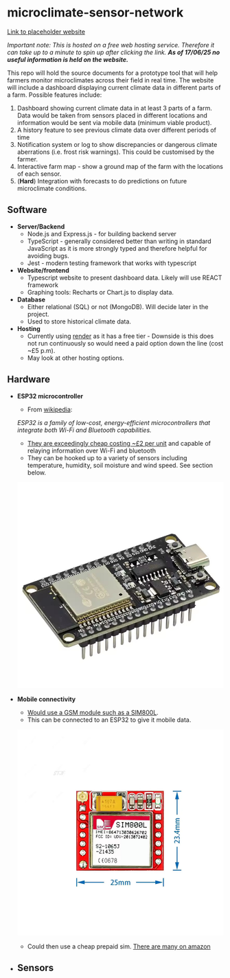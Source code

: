 # microclimate-sensor-network

[Link to placeholder website](https://agriscanner.onrender.com/)

_Important note: This is hosted on a free web hosting service. Therefore it can
take up to a minute to spin up after clicking the link. **As of 17/06/25 no
useful information is held on the website.**_

This repo will hold the source documents for a prototype tool that will help
farmers monitor microclimates across their field in real time. The website will
include a dashboard displaying current climate data in different parts of a
farm. Possible features include:

1) Dashboard showing current climate data in at least 3 parts of a farm. Data
   would be taken from sensors placed in different locations and information
   would be sent via mobile data (minimum viable product).
2) A history feature to see previous climate data over different periods of time
3) Notification system or log to show discrepancies or dangerous climate
   aberrations (i.e. frost risk warnings). This could be customised by the
   farmer.
4) Interactive farm map - show a ground map of the farm with the locations of
   each sensor.
5) (**Hard**) Integration with forecasts to do predictions on future
   microclimate conditions.


## Software
- **Server/Backend** 
	- Node.js and Express.js - for building backend server 
	- TypeScript - generally considered better than writing in standard
	JavaScript as it is more strongly typed and therefore helpful for avoiding
	bugs. 
	- Jest - modern testing framework that works with typescript
- **Website/frontend** 
	- Typescript website to present dashboard data. Likely will use REACT framework
	- Graphing tools: Recharts or Chart.js to display data.
- **Database** 
	- Either relational (SQL) or not (MongoDB). Will decide later in the project.
	- Used to store historical climate data.
- **Hosting**
	- Currently using [render](https://render.com/) as it has a free
	tier - Downside is this does not run continuously so would need a paid
	option down the line (cost ~£5 p.m).
	- May look at other hosting options.

## Hardware 
- **ESP32 microcontroller**
	- From [wikipedia](https://en.wikipedia.org/wiki/ESP32):

	_ESP32 is a family of low-cost, energy-efficient microcontrollers that
	integrate both Wi-Fi and Bluetooth capabilities._

	- [They are exceedingly cheap costing ~£2 per unit](https://www.aliexpress.com/item/1005006825727330.html?spm=a2g0o.productlist.main.1.1fcc45879aikPb)
	and capable of relaying information over Wi-Fi and bluetooth
	- They can be hooked up to a variety of sensors including temperature, 
	humidity, soil moisture and wind speed. See section below.

	![Image of an ESP32 module](/images/esp32-module.jpg)

- **Mobile connectivity**
	- [Would use a GSM module such as a SIM800L](https://www.aliexpress.com/item/1005005687766384.html?spm=a2g0o.productlist.main.3.7bc1189aNFQ8Xq).
	- This can be connected to an ESP32 to give it mobile data.

	![Image of a SIM800L module](/images/sim800L.jpg)

	- Could then use a cheap prepaid sim. [There are many on amazon](https://www.amazon.co.uk/s?k=prepaid+sim+card&i=electronics&crid=1W5QIVJJYJI45&sprefix=prepaid+sim+car%2Celectronics%2C95&ref=nb_sb_noss_2)

- **Sensors**
	- 

	








